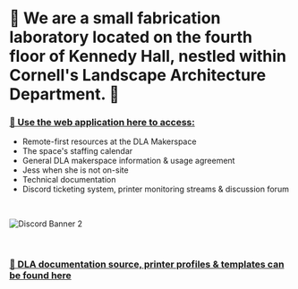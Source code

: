 
# 🌈 We are a small fabrication laboratory located on the fourth floor of Kennedy Hall, nestled within Cornell's Landscape Architecture Department. 👋





### [🚀 Use the web application here to access:](https://dlamaker.space/dashboard/home)
- Remote-first resources at the DLA Makerspace
- The space's staffing calendar
- General DLA makerspace information & usage agreement
- Jess when she is not on-site
- Technical documentation
- Discord ticketing system, printer monitoring streams & discussion forum

<br/>


![Discord Banner 2](https://discordapp.com/api/guilds/964191448750780508/widget.png?style=banner2)

<br/>


### [📄 DLA documentation source, printer profiles & templates can be found here](https://github.com/DLA-Makerspace/DLA-Flask/tree/dev/docs/)


<!--

**Here are some ideas to get you started:**

🙋‍♀️ A short introduction - what is your organization all about?
🌈 Contribution guidelines - how can the community get involved?
👩‍💻 Useful resources - where can the community find your docs? Is there anything else the community should know?
🍿 Fun facts - what does your team eat for breakfast?
🧙 Remember, you can do mighty things with the power of [Markdown](https://docs.github.com/github/writing-on-github/getting-started-with-writing-and-formatting-on-github/basic-writing-and-formatting-syntax)
-->
